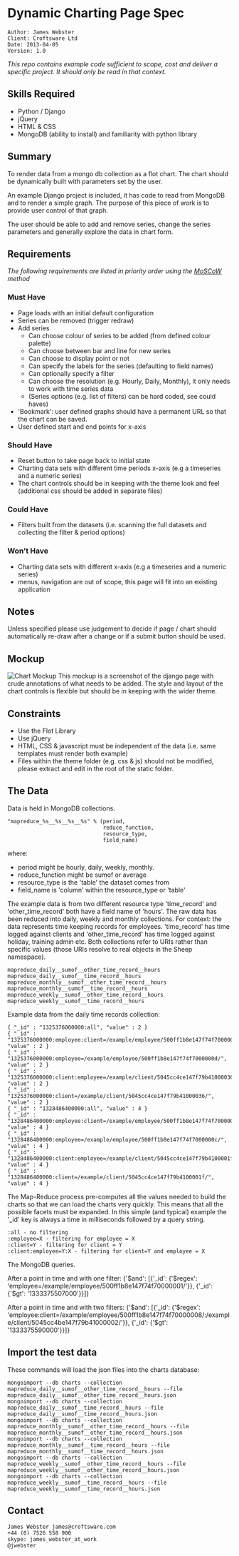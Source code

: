 # Dynamic Charting Page Spec
	Author: James Webster
	Client: Croftsware Ltd
	Date: 2013-04-05
	Version: 1.0

*This repo contains example code sufficient to scope, cost and deliver a specific project. It should only be read in that context.*

## Skills Required
* Python / Django
* jQuery
* HTML & CSS
* MongoDB (ability to install) and familiarity with python library


## Summary
To render data from a mongo db collection as a flot chart. The chart should be dynamically built with parameters set by the user.

An example Django project is included, it has code to read from MongoDB and to render a simple graph. The purpose of this piece of work is to provide user control of that graph.

The user should be able to add and remove series, change the series parameters and generally explore the data in chart form.


## Requirements
*The following requirements are listed in priority order using the [MoSCoW](http://en.wikipedia.org/wiki/MoSCoW_Method) method*

### Must Have
* Page loads with an initial default configuration
* Series can be removed (trigger redraw)
* Add series
	* Can choose colour of series to be added (from defined colour palette)
	* Can choose between bar and line for new series
	* Can choose to display point or not
	* Can specify the labels for the series (defaulting to field names)
	* Can optionally specify a filter
	* Can choose the resolution (e.g. Hourly, Daily, Monthly), it only needs to work with time series data
	* (Series options (e.g. list of filters) can be hard coded, see could haves)
* 'Bookmark': user defined graphs should have a permanent URL so that the chart can be saved.
* User defined start and end points for x-axis

### Should Have
* Reset button to take page back to initial state
* Charting data sets with different time periods x-axis (e.g a timeseries and a numeric series)
* The chart controls should be in keeping with the theme look and feel (additional css should be added in separate files)

### Could Have
* Filters built from the datasets (i.e. scanning the full datasets and collecting the filter & period options)

### Won’t Have
* Charting data sets with different x-axis (e.g a timeseries and a numeric series)
* menus, navigation are out of scope, this page will fit into an existing application



## Notes
Unless specified please use judgement to decide if page / chart should automatically re-draw after a change or if a submit button should be used.

## Mockup
![Chart Mockup](chart-mockup.png)
This mockup is a screenshot of the django page with crude annotations of what needs to be added. The style and layout of the chart controls is flexible but should be in keeping with the wider theme.


## Constraints
* Use the Flot Library
* Use jQuery
* HTML, CSS & javascript must be independent of the data (i.e. same templates must render both example)
* Files within the theme folder (e.g. css & js) should not be modified, please extract and edit in the root of the static folder.




## The Data
Data is held in MongoDB collections.

	"mapreduce_%s__%s__%s__%s" % (period,
                                  reduce_function,
                                  resource_type,
                                  field_name)

where:
* period might be hourly, daily, weekly, monthly.
* reduce_function might be sumof or average
* resource_type is the 'table' the dataset comes from
* field_name is 'column' within the resource_type or 'table'

The example data is from two different resource type 'time_record' and 'other_time_record' both have a field name of 'hours'. The raw data has been reduced into daily, weekly and monthly collections. For context: the data represents time keeping records for employees. 'time_record' has time logged against clients and 'other_time_record' has time logged against holiday, training admin etc. Both collections refer to URIs rather than specific values (those URIs resolve to real objects in the Sheep namespace).

	mapreduce_daily__sumof__other_time_record__hours
	mapreduce_daily__sumof__time_record__hours
	mapreduce_monthly__sumof__other_time_record__hours
	mapreduce_monthly__sumof__time_record__hours
	mapreduce_weekly__sumof__other_time_record__hours
	mapreduce_weekly__sumof__time_record__hours

Example data from the daily time records collection:

	{ "_id" : "1325376000000:all", "value" : 2 }
	{ "_id" : "1325376000000:employee:client=/example/employee/500ff1b8e147f74f7000000d/:/example/client/5045cc4ce147f79b41000036/", "value" : 2 }
	{ "_id" : "1325376000000:employee=/example/employee/500ff1b8e147f74f7000000d/", "value" : 2 }
	{ "_id" : "1325376000000:client:employee=/example/client/5045cc4ce147f79b41000036/:/example/employee/500ff1b8e147f74f7000000d/", "value" : 2 }
	{ "_id" : "1325376000000:client=/example/client/5045cc4ce147f79b41000036/", "value" : 2 }
	{ "_id" : "1328486400000:all", "value" : 4 }
	{ "_id" : "1328486400000:employee:client=/example/employee/500ff1b8e147f74f7000000c/:/example/client/5045cc4ce147f79b4100001f/", "value" : 4 }
	{ "_id" : "1328486400000:employee=/example/employee/500ff1b8e147f74f7000000c/", "value" : 4 }
	{ "_id" : "1328486400000:client:employee=/example/client/5045cc4ce147f79b4100001f/:/example/employee/500ff1b8e147f74f7000000c/", "value" : 4 }
	{ "_id" : "1328486400000:client=/example/client/5045cc4ce147f79b4100001f/", "value" : 4 }


The Map-Reduce process pre-computes all the values needed to build the charts so that we can load the charts very quickly. This means that all the possible facets must be expanded. In this simple (and typical) example the '_id' key is always a time in milliseconds followed by a query string.

	:all - no filtering
	:employee=X - filtering for employee = X
	:client=Y - filtering for client = Y
	:client:employee=Y:X - filtering for client=Y and employee = X

The MongoDB queries.

After a point in time and with one filter:
	{'$and': [{'_id': {'$regex': 'employee=/example/employee/500ff1b8e147f74f70000001/'}}, {'_id': {'$gt': '1333375507000'}}]}

After a point in time and with two filters:
	{'$and': [{'_id': {'$regex': 'employee:client=/example/employee/500ff1b8e147f74f70000008/:/example/client/5045cc4be147f79b41000002/'}}, {'_id': {'$gt': '1333375590000'}}]}


## Import the test data
These commands will load the json files into the charts database:

	mongoimport --db charts --collection mapreduce_daily__sumof__other_time_record__hours --file mapreduce_daily__sumof__other_time_record__hours.json
	mongoimport --db charts --collection mapreduce_daily__sumof__time_record__hours --file mapreduce_daily__sumof__time_record__hours.json
	mongoimport --db charts --collection mapreduce_monthly__sumof__other_time_record__hours --file mapreduce_monthly__sumof__other_time_record__hours.json
	mongoimport --db charts --collection mapreduce_monthly__sumof__time_record__hours --file mapreduce_monthly__sumof__time_record__hours.json
	mongoimport --db charts --collection mapreduce_weekly__sumof__other_time_record__hours --file mapreduce_weekly__sumof__other_time_record__hours.json
	mongoimport --db charts --collection mapreduce_weekly__sumof__time_record__hours --file mapreduce_weekly__sumof__time_record__hours.json




## Contact
	James Webster james@croftsware.com
	+44 (0) 7526 558 900
	skype: james_webster_at_work
	@jwebster